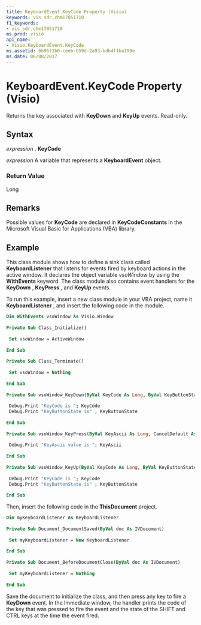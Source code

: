```yaml
---
title: KeyboardEvent.KeyCode Property (Visio)
keywords: vis_sdr.chm17051710
f1_keywords:
- vis_sdr.chm17051710
ms.prod: visio
api_name:
- Visio.KeyboardEvent.KeyCode
ms.assetid: 6b96f3b0-ceeb-b59d-2a93-bdb4f1ba199e
ms.date: 06/08/2017
---
```



# KeyboardEvent.KeyCode Property (Visio)

Returns the key associated with  **KeyDown** and **KeyUp** events. Read-only.


## Syntax

 _expression_ . **KeyCode**

 _expression_ A variable that represents a **KeyboardEvent** object.


### Return Value

Long


## Remarks

Possible values for  **KeyCode** are declared in **KeyCodeConstants** in the Microsoft Visual Basic for Applications (VBA) library.


## Example

This class module shows how to define a sink class called  **KeyboardListener** that listens for events fired by keyboard actions in the active window. It declares the object variable _vsoWindow_ by using the **WithEvents** keyword. The class module also contains event handlers for the **KeyDown** , **KeyPress** , and **KeyUp** events.

To run this example, insert a new class module in your VBA project, name it  **KeyboardListener** , and insert the following code in the module.




```vb
Dim WithEvents vsoWindow As Visio.Window 
 
Private Sub Class_Initialize() 
 
 Set vsoWindow = ActiveWindow 
 
End Sub 
 
Private Sub Class_Terminate() 
 
 Set vsoWindow = Nothing 
 
End Sub 
 
Private Sub vsoWindow_KeyDown(ByVal KeyCode As Long, ByVal KeyButtonState As Long, CancelDefault As Boolean) 
 
 Debug.Print "KeyCode is "; KeyCode 
 Debug.Print "KeyButtonState is" ; KeyButtonState 
 
End Sub 
 
Private Sub vsoWindow_KeyPress(ByVal KeyAscii As Long, CancelDefault As Boolean) 
 
 Debug.Print "KeyAscii value is "; KeyAscii 
 
End Sub 
 
Private Sub vsoWindow_KeyUp(ByVal KeyCode As Long, ByVal KeyButtonState As Long, CancelDefault As Boolean) 
 
 Debug.Print "KeyCode is "; KeyCode 
 Debug.Print "KeyButtonState is" ; KeyButtonState 
 
End Sub
```

Then, insert the following code in the  **ThisDocument** project.




```vb
Dim myKeyboardListener As KeyboardListener 
 
Private Sub Document_DocumentSaved(ByVal doc As IVDocument) 
 
 Set myKeyboardListener = New KeyboardListener 
 
End Sub 
 
Private Sub Document_BeforeDocumentClose(ByVal doc As IVDocument) 
 
 Set myKeyboardListener = Nothing 
 
End Sub
```

Save the document to initialize the class, and then press any key to fire a  **KeyDown** event. In the Immediate window, the handler prints the code of the key that was pressed to fire the event and the state of the SHIFT and CTRL keys at the time the event fired.


